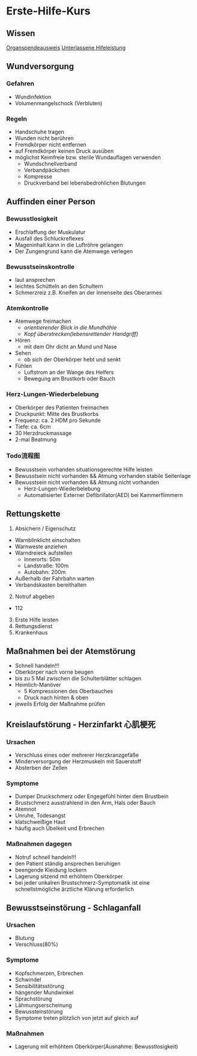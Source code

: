 # Erste-Hilfe-Kurs
## Wissen
[Organspendeausweis](https://www.organspende-info.de/organspendeausweis-download-und-bestellen/)
[Unterlassene Hifeleistung](https://www.gesetze-im-internet.de/stgb/__323c.html) 

## Wundversorgung
### Gefahren
- Wundinfektion
- Volumenmangelschock (Verbluten)
### Regeln
- Handschuhe tragen
- Wunden nicht berühren
- Fremdkörper nicht entfernen
- auf Fremdkörper keinen Druck ausüben
- möglichst Keimfreie bzw. sterile Wundauflagen verwenden
  - Wundschnellverband
  - Verbandpäckchen
  - Kompresse
  - Druckverband bei lebensbedrohlichen Blutungen
 
## Auffinden einer Person
### Bewusstlosigkeit
- Erschlaffung der Muskulatur
- Ausfall des Schluckreflexes
- Mageninhalt kann in die Luftröhre gelangen
- Der Zungengrund kann die Atemwege verlegen
### Bewusstseinskontrolle
- laut ansprechen
- leichtes Schütteln an den Schultern
- Schmerzreiz
z.B. Kneifen an der Innenseite des Oberarmes
### Atemkontrolle
- Atemwege freimachen
  - *orientierender Blick in die Mundhöhle*
  - *Kopf überstrecken(lebensrettender Handgriff)*
- Hören
  - mit dem Ohr dicht an Mund und Nase
- Sehen
  - ob sich der Oberkörper hebt und senkt
- Fühlen
  - Luftstrom an der Wange des Helfers
  - Bewegung am Brustkorb oder Bauch
### Herz-Lungen-Wiederbelebung
- Oberkörper des Patienten freimachen
- Druckpunkt: Mitte des Brustkorbs
- Frequenz: ca. 2 HDM pro Sekunde
- Tiefe: ca. 6cm
- 30 Herzdruckmassage
- 2-mal Beatmung
### Todo流程图
- Bewusstsein vorhanden
situationsgerechte Hilfe leisten
- Bewusstsein nicht vorhanden && Atmung vorhanden
stabile Seitenlage
- Bewusstsein nicht vorhanden && Atmung nicht vorhanden
  - Herz-Lungen-Wiederbelebung
  - Automatisierter Externer Defibrillator(AED) bei Kammerflimmern
## Rettungskette
1. Absichern / Eigenschutz  
- Warnblinklicht einschalten
- Warnweste anziehen
- Warndreieck aufstellen
  - Innerorts: 50m
  - Landstraße: 100m
  - Autobahn: 200m
- Außerhalb der Fahrbahn warten
- Verbandskasten bereithalten
2. Notruf abgeben  
- 112
3. Erste Hilfe leisten
4. Rettungsdienst
5. Krankenhaus
## Maßnahmen bei der Atemstörung
- Schnell handeln!!!
- Oberkörper nach vorne beugen
- bis zu 5 Mal zwischen die Schulterblätter schlagen
- Heimlich-Manöver
  - 5 Kompressionen des Oberbauches
  - Druck nach hinten & oben
- jeweils Erfolg der Maßnahme prüfen
## Kreislaufstörung - Herzinfarkt 心肌梗死
### Ursachen
- Verschluss eines oder mehrerer Herzkranzgefäße
- Minderversorgung der Herzmuskeln mit Sauerstoff
- Absterben der Zellen
### Symptome
- Dumper Druckschmerz oder Engegefühl hinter dem Brustbein
- Brustschmerz ausstrahlend in den Arm, Hals oder Bauch
- Atemnot
- Unruhe, Todesangst
- klatschweißige Haut
- häufig auch Übelkeit und Erbrechen
### Maßnahmen dagegen
- Notruf schnell handeln!!!
- den Patient ständig ansprechen beruhigen 
- beengende Kleidung lockern
- Lagerung sitzend mit erhöhtem Oberkörper
- bei jeder unkalren Brustschmerz-Symptomatik ist eine schnellstmögliche ärztliche Klärung erforderlich
## Bewusstseinstörung - Schlaganfall
### Ursachen
- Blutung
- Verschluss(80%)
### Symptome
- Kopfschmerzen, Erbrechen
- Schwindel
- Sensibilitätsstörung
- hängender Mundwinkel
- Sprachstörung
- Lähmungserscheinung
- Bewussteinstörung
- Symptome treten plötzlich von jetzt auf gleich auf
### Maßnahmen
- Lagerung mit erhöhtem Oberkörper(Ausnahme: Bewusstlosigkeit)
